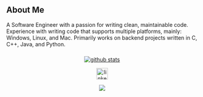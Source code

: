 <h2 align="left"> About Me </h2>
A Software Engineer with a passion for writing clean, maintainable code.
Experience with writing code that supports multiple platforms, mainly: Windows, Linux, and Mac.
Primarily works on backend projects written in C, C++, Java, and Python.

###

<div align="center">
  
 [![github stats](https://bad-apple-github-readme.vercel.app/api?username=elizabethharasymiw&show_icons=true&count_private=true&line_height=20icon_color=00b3ff&theme=blue-green&title_color=00b3ff)](#)

</div>

<div align="center">
  <a href="https://www.linkedin.com/in/elizabeth-ann-harasymiw-5341591b4/" target="_blank">
  <img src="https://img.shields.io/static/v1?message=LinkedIn&logo=linkedin&label=&color=0077B5&logoColor=white&labelColor=&style=for-the-badge" height="30" alt="linkedin logo"  />
  </a>
</div>

<p align="center">
     <img src="https://capsule-render.vercel.app/api?type=waving&color=gradient&height=80&section=footer"/>
</p>


<!--
**elizabethharasymiw/elizabethharasymiw** is a ✨ _special_ ✨ repository because its `README.md` (this file) appears on your GitHub profile.

<p align="center">
     <img src="https://capsule-render.vercel.app/api?type=waving&color=gradient&height=100&section=header"/>
</p>

[![current streak](https://streak-stats.demolab.com/?user=elizabethharasymiw&count_private=true&theme=blue-green&title_color=00b3ff)](#)

[![Top languages](https://github-readme-mwendwa.vercel.app/api/top-langs/?username=elizabethharasymiw&layout=compact&count_private=true&theme=blue-green&title_color=00b3ff)](#)

![github contribution grid snake animation](https://raw.githubusercontent.com/shahradelahi/elizabethharasymiw/output/github-contribution-grid-snake-dark.svg#gh-dark-mode-only)
![github contribution grid snake animation](https://raw.githubusercontent.com/shahradelahi/elizabethharasymiw/output/github-contribution-grid-snake.svg#gh-light-mode-only)

![](https://komarev.com/ghpvc/?username=elizabethharasymiw)

-->
